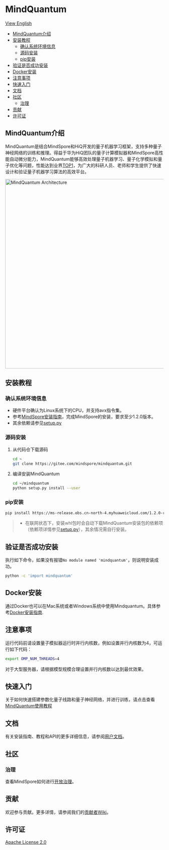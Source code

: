 # MindQuantum

[View English](./README.md)

<!-- TOC --->

- [MindQuantum介绍](#mindquantum介绍)
- [安装教程](#安装教程)
    - [确认系统环境信息](#确认系统环境信息)
    - [源码安装](#源码安装)
    - [pip安装](#pip安装)
- [验证是否成功安装](#验证是否成功安装)
- [Docker安装](#docker安装)
- [注意事项](#注意事项)
- [快速入门](#快速入门)
- [文档](#文档)
- [社区](#社区)
    - [治理](#治理)
- [贡献](#贡献)
- [许可证](#许可证)

<!-- /TOC -->

## MindQuantum介绍

MindQuantum是结合MindSpore和HiQ开发的量子机器学习框架，支持多种量子神经网络的训练和推理。得益于华为HiQ团队的量子计算模拟器和MindSpore高性能自动微分能力，MindQuantum能够高效处理量子机器学习、量子化学模拟和量子优化等问题，性能达到业界[TOP1](https://gitee.com/mindspore/mindquantum/tree/master/tutorials/benchmarks)，为广大的科研人员、老师和学生提供了快速设计和验证量子机器学习算法的高效平台。

<img src="docs/MindQuantum-architecture.png" alt="MindQuantum Architecture" width="600"/>

## 安装教程

### 确认系统环境信息

- 硬件平台确认为Linux系统下的CPU，并支持avx指令集。
- 参考[MindSpore安装指南](https://www.mindspore.cn/install)，完成MindSpore的安装，要求至少1.2.0版本。
- 其余依赖请参见[setup.py](https://gitee.com/mindspore/mindquantum/blob/master/setup.py)

### 源码安装

1. 从代码仓下载源码

    ```bash
    cd ~
    git clone https://gitee.com/mindspore/mindquantum.git
    ```

2. 编译安装MindQuantum

    ```bash
    cd ~/mindquantum
    python setup.py install --user
    ```

### pip安装

```bash
pip install https://ms-release.obs.cn-north-4.myhuaweicloud.com/1.2.0-rc1/MindQuantum/ubuntu_x86/mindquantum-0.1.0-py3-none-any.whl --trusted-host ms-release.obs.cn-north-4.myhuaweicloud.com -i https://pypi.tuna.tsinghua.edu.cn/simple
```

> - 在联网状态下，安装whl包时会自动下载MindQuantum安装包的依赖项（依赖项详情参见[setup.py](https://gitee.com/mindspore/mindquantum/blob/master/setup.py)），其余情况需自行安装。

## 验证是否成功安装

执行如下命令，如果没有报错`No module named 'mindquantum'`，则说明安装成功。

```bash
python -c 'import mindquantum'
```

## Docker安装

通过Docker也可以在Mac系统或者Windows系统中使用Mindquantum。具体参考[Docker安装指南](./install_with_docker.md).

## 注意事项

运行代码前请设置量子模拟器运行时并行内核数，例如设置并行内核数为4，可运行如下代码：

```bash
export OMP_NUM_THREADS=4
```

对于大型服务器，请根据模型规模合理设置并行内核数以达到最优效果。

## 快速入门

关于如何快速搭建参数化量子线路和量子神经网络，并进行训练，请点击查看[MindQuantum使用教程](https://www.mindspore.cn/mindquantum/docs/zh-CN/r0.2/index.html)

## 文档

有关安装指南、教程和API的更多详细信息，请参阅[用户文档](https://gitee.com/mindspore/docs)。

## 社区

### 治理

查看MindSpore如何进行[开放治理](https://gitee.com/mindspore/community/blob/master/governance.md)。

## 贡献

欢迎参与贡献。更多详情，请参阅我们的[贡献者Wiki](https://gitee.com/mindspore/mindspore/blob/master/CONTRIBUTING.md)。

## 许可证

[Apache License 2.0](LICENSE)
